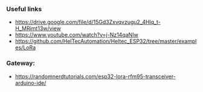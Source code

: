 ### Useful links
- https://drive.google.com/file/d/15Gd3Zxvqvzugu2_4Hlq_t-H_MRimt13w/view
- https://www.youtube.com/watch?v=j-Nz14qaNIw
- https://github.com/HelTecAutomation/Heltec_ESP32/tree/master/examples/LoRa 

### Gateway:
- https://randomnerdtutorials.com/esp32-lora-rfm95-transceiver-arduino-ide/

